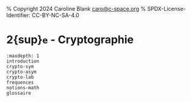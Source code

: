 % Copyright 2024 Caroline Blank <caro@c-space.org>
% SPDX-License-Identifier: CC-BY-NC-SA-4.0

# 2{sup}`e` - Cryptographie

```{toctree}
:maxdepth: 1
introduction
crypto-sym
crypto-asym
crypto-lab
frequences
notions-math
glossaire
```
